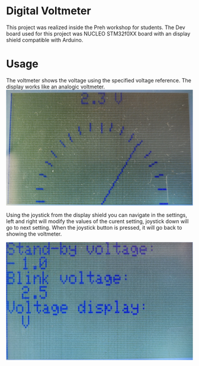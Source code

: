 # Digital Voltmeter

This project was realized inside the Preh workshop for students.
The Dev board used for this project was NUCLEO STM32f0XX board with an display shield compatible with Arduino.

# Usage

The voltmeter shows the voltage using the specified voltage reference. The display works like an analogic voltmeter.
![Image](https://raw.githubusercontent.com/AlexMaroiu/Voltmetru/refs/heads/master/pictures/afisaj.jpg)

Using the joystick from the display shield you can navigate in the settings, left and right will modify the values of the curent setting, joystick down will go to next setting. When the joystick button is pressed, it will go back to showing the voltmeter.

![Image](https://raw.githubusercontent.com/AlexMaroiu/Voltmetru/master/pictures/settings.jpg)
